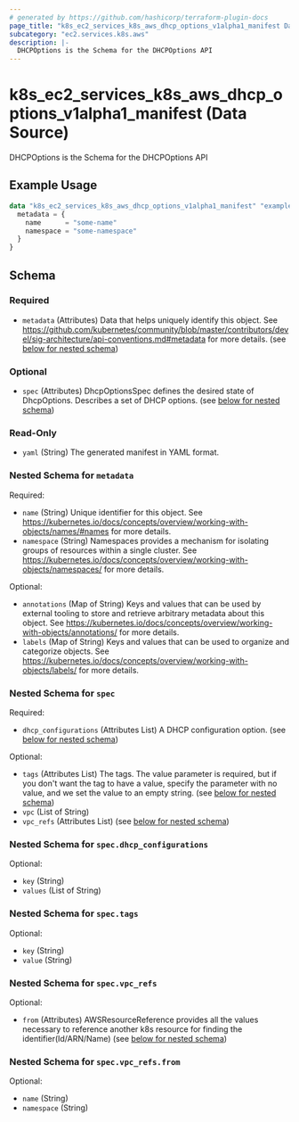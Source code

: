 ```yaml
---
# generated by https://github.com/hashicorp/terraform-plugin-docs
page_title: "k8s_ec2_services_k8s_aws_dhcp_options_v1alpha1_manifest Data Source - terraform-provider-k8s"
subcategory: "ec2.services.k8s.aws"
description: |-
  DHCPOptions is the Schema for the DHCPOptions API
---
```


# k8s_ec2_services_k8s_aws_dhcp_options_v1alpha1_manifest (Data Source)

DHCPOptions is the Schema for the DHCPOptions API

## Example Usage

```terraform
data "k8s_ec2_services_k8s_aws_dhcp_options_v1alpha1_manifest" "example" {
  metadata = {
    name      = "some-name"
    namespace = "some-namespace"
  }
}
```

<!-- schema generated by tfplugindocs -->
## Schema

### Required

- `metadata` (Attributes) Data that helps uniquely identify this object. See https://github.com/kubernetes/community/blob/master/contributors/devel/sig-architecture/api-conventions.md#metadata for more details. (see [below for nested schema](#nestedatt--metadata))

### Optional

- `spec` (Attributes) DhcpOptionsSpec defines the desired state of DhcpOptions. Describes a set of DHCP options. (see [below for nested schema](#nestedatt--spec))

### Read-Only

- `yaml` (String) The generated manifest in YAML format.

<a id="nestedatt--metadata"></a>
### Nested Schema for `metadata`

Required:

- `name` (String) Unique identifier for this object. See https://kubernetes.io/docs/concepts/overview/working-with-objects/names/#names for more details.
- `namespace` (String) Namespaces provides a mechanism for isolating groups of resources within a single cluster. See https://kubernetes.io/docs/concepts/overview/working-with-objects/namespaces/ for more details.

Optional:

- `annotations` (Map of String) Keys and values that can be used by external tooling to store and retrieve arbitrary metadata about this object. See https://kubernetes.io/docs/concepts/overview/working-with-objects/annotations/ for more details.
- `labels` (Map of String) Keys and values that can be used to organize and categorize objects. See https://kubernetes.io/docs/concepts/overview/working-with-objects/labels/ for more details.


<a id="nestedatt--spec"></a>
### Nested Schema for `spec`

Required:

- `dhcp_configurations` (Attributes List) A DHCP configuration option. (see [below for nested schema](#nestedatt--spec--dhcp_configurations))

Optional:

- `tags` (Attributes List) The tags. The value parameter is required, but if you don't want the tag to have a value, specify the parameter with no value, and we set the value to an empty string. (see [below for nested schema](#nestedatt--spec--tags))
- `vpc` (List of String)
- `vpc_refs` (Attributes List) (see [below for nested schema](#nestedatt--spec--vpc_refs))

<a id="nestedatt--spec--dhcp_configurations"></a>
### Nested Schema for `spec.dhcp_configurations`

Optional:

- `key` (String)
- `values` (List of String)


<a id="nestedatt--spec--tags"></a>
### Nested Schema for `spec.tags`

Optional:

- `key` (String)
- `value` (String)


<a id="nestedatt--spec--vpc_refs"></a>
### Nested Schema for `spec.vpc_refs`

Optional:

- `from` (Attributes) AWSResourceReference provides all the values necessary to reference another k8s resource for finding the identifier(Id/ARN/Name) (see [below for nested schema](#nestedatt--spec--vpc_refs--from))

<a id="nestedatt--spec--vpc_refs--from"></a>
### Nested Schema for `spec.vpc_refs.from`

Optional:

- `name` (String)
- `namespace` (String)
